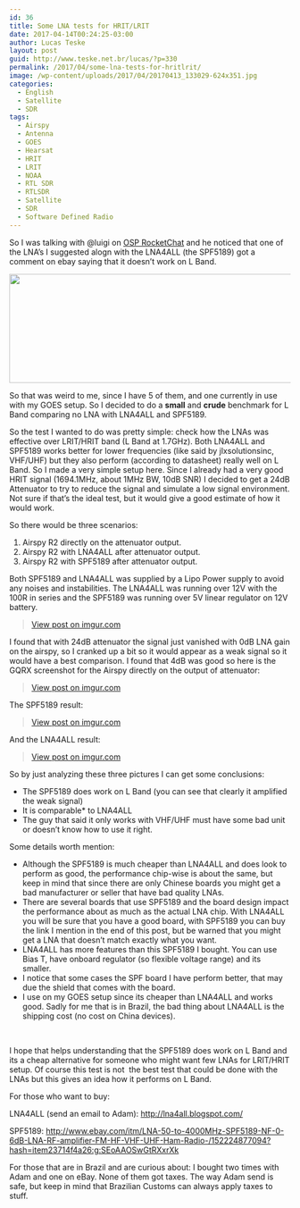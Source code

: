 ```yaml
---
id: 36
title: Some LNA tests for HRIT/LRIT
date: 2017-04-14T00:24:25-03:00
author: Lucas Teske
layout: post
guid: http://www.teske.net.br/lucas/?p=330
permalink: /2017/04/some-lna-tests-for-hritlrit/
image: /wp-content/uploads/2017/04/20170413_133029-624x351.jpg
categories:
  - English
  - Satellite
  - SDR
tags:
  - Airspy
  - Antenna
  - GOES
  - Hearsat
  - HRIT
  - LRIT
  - NOAA
  - RTL SDR
  - RTLSDR
  - Satellite
  - SDR
  - Software Defined Radio
---
```

So I was talking with @luigi on [OSP RocketChat](https://osp.teske.net.br/) and he noticed that one of the LNA&#8217;s I suggested alogn with the LNA4ALL (the SPF5189) got a comment on ebay saying that it doesn&#8217;t work on L Band.

[<img class="alignnone size-full wp-image-331" src="https://www.teske.net.br/lucas/wp-content/uploads/2017/04/Captura-de-tela-de-2017-04-13-23-55-56.png" alt="" width="612" height="195" srcset="https://www.teske.net.br/lucas/wp-content/uploads/2017/04/Captura-de-tela-de-2017-04-13-23-55-56.png 612w, https://www.teske.net.br/lucas/wp-content/uploads/2017/04/Captura-de-tela-de-2017-04-13-23-55-56-300x96.png 300w" sizes="(max-width: 612px) 100vw, 612px" />](https://www.teske.net.br/lucas/wp-content/uploads/2017/04/Captura-de-tela-de-2017-04-13-23-55-56.png)

So that was weird to me, since I have 5 of them, and one currently in use with my GOES setup. So I decided to do a **small** and **crude** benchmark for L Band comparing no LNA with LNA4ALL and SPF5189.

<!--more-->

So the test I wanted to do was pretty simple: check how the LNAs was effective over LRIT/HRIT band (L Band at 1.7GHz). Both LNA4ALL and SPF5189 works better for lower frequencies (like said by jlxsolutionsinc, VHF/UHF) but they also perform (according to datasheet) really well on L Band. So I made a very simple setup here. Since I already had a very good HRIT signal (1694.1MHz, about 1MHz BW, 10dB SNR) I decided to get a 24dB Attenuator to try to reduce the signal and simulate a low signal environment. Not sure if that&#8217;s the ideal test, but it would give a good estimate of how it would work.

So there would be three scenarios:

  1. Airspy R2 directly on the attenuator output.
  2. Airspy R2 with LNA4ALL after attenuator output.
  3. Airspy R2 with SPF5189 after attenuator output.

Both SPF5189 and LNA4ALL was supplied by a Lipo Power supply to avoid any noises and instabilities. The LNA4ALL was running over 12V with the 100R in series and the SPF5189 was running over 5V linear regulator on 12V battery.

<blockquote class="imgur-embed-pub" lang="en" data-id="x1l96Y7">
  <p>
    <a href="http://imgur.com/x1l96Y7">View post on imgur.com</a>
  </p>
</blockquote>



I found that with 24dB attenuator the signal just vanished with 0dB LNA gain on the airspy, so I cranked up a bit so it would appear as a weak signal so it would have a best comparison. I found that 4dB was good so here is the GQRX screenshot for the Airspy directly on the output of attenuator:

<blockquote class="imgur-embed-pub" lang="en" data-id="zcRqzsv">
  <p>
    <a href="http://imgur.com/zcRqzsv">View post on imgur.com</a>
  </p>
</blockquote>



The SPF5189 result:

<blockquote class="imgur-embed-pub" lang="en" data-id="rrbu30P">
  <p>
    <a href="http://imgur.com/rrbu30P">View post on imgur.com</a>
  </p>
</blockquote>



And the LNA4ALL result:

<blockquote class="imgur-embed-pub" lang="en" data-id="WHkJVQp">
  <p>
    <a href="http://imgur.com/WHkJVQp">View post on imgur.com</a>
  </p>
</blockquote>



So by just analyzing these three pictures I can get some conclusions:

  * The SPF5189 does work on L Band (you can see that clearly it amplified the weak signal)
  * It is comparable* to LNA4ALL
  * The guy that said it only works with VHF/UHF must have some bad unit or doesn&#8217;t know how to use it right.

Some details worth mention:

  * Although the SPF5189 is much cheaper than LNA4ALL and does look to perform as good, the performance chip-wise is about the same, but keep in mind that since there are only Chinese boards you might get a bad manufacturer or seller that have bad quality LNAs.
  * There are several boards that use SPF5189 and the board design impact the performance about as much as the actual LNA chip. With LNA4ALL you will be sure that you have a good board, with SPF5189 you can buy the link I mention in the end of this post, but be warned that you might get a LNA that doesn&#8217;t match exactly what you want.
  * LNA4ALL has more features than this SPF5189 I bought. You can use Bias T, have onboard regulator (so flexible voltage range) and its smaller.
  * I notice that some cases the SPF board I have perform better, that may due the shield that comes with the board.
  * I use on my GOES setup since its cheaper than LNA4ALL and works good. Sadly for me that is in Brazil, the bad thing about LNA4ALL is the shipping cost (no cost on China devices).

&nbsp;

I hope that helps understanding that the SPF5189 does work on L Band and its a cheap alternative for someone who might want few LNAs for LRIT/HRIT setup. Of course this test is not  the best test that could be done with the LNAs but this gives an idea how it performs on L Band.

For those who want to buy:

LNA4ALL (send an email to Adam): <http://lna4all.blogspot.com/>

SPF5189: <http://www.ebay.com/itm/LNA-50-to-4000MHz-SPF5189-NF-0-6dB-LNA-RF-amplifier-FM-HF-VHF-UHF-Ham-Radio-/152224877094?hash=item23714f4a26:g:SEoAAOSwGtRXxrXk>

For those that are in Brazil and are curious about: I bought two times with Adam and one on eBay. None of them got taxes. The way Adam send is safe, but keep in mind that Brazilian Customs can always apply taxes to stuff.